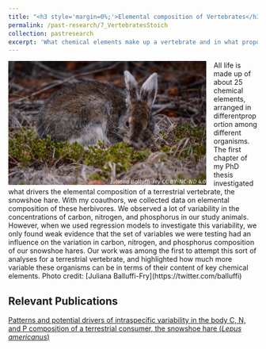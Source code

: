 ```yaml
---
title: "<h3 style='margin=0%;'>Elemental composition of Vertebrates</h3>"
permalink: /past-research/7_VertebratesStoich
collection: pastresearch
excerpt: 'What chemical elements make up a vertebrate and in what proportions? Working with theoretical, wildlife, and landscape ecologists, I studied the elemental composition of a small vertebrate and how it varies among individuals. Photo credit: Juliana Balluffi-Fry.'
---
```


<img src="../images/lyinghare.png" alt="Snowshoe hares are a keystone species in the boreal forests of North America" style = "width:400px;height:250px;margin-right:15px;float:left">
All life is made up of about 25 chemical elements, arranged in differentproportion among different organisms. The first chapter of my PhD thesis investigated what drivers the elemental composition of a terrestrial vertebrate, the snowshoe hare. With my coauthors, we collected data on elemental composition of these herbivores. We observed a lot of variability in the concentrations of carbon, nitrogen, and phosphorus in our study animals. However, when we used regression models to investigate this variability, we only found weak evidence that the set of variables we were testing had an influence on the variation in carbon, nitrogen, and phosphorus composition of our snowshoe hares. Our work was among the first to attempt this sort of analyses for a terrestrial vertebrate, and highlighted how much more variable these organisms can be in terms of their content of key chemical elements.
Photo credit: [Juliana Balluffi-Fry](https://twitter.com/balluffi)

## Relevant Publications
<a href="https://onlinelibrary.wiley.com/doi/full/10.1002/ece3.5880">Patterns and potential drivers of intraspecific variability in the body C, N, and P composition of a terrestrial consumer, the snowshoe hare (<i>Lepus americanus</i>)</a>
